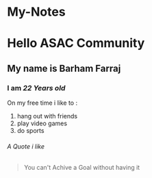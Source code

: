 # My-Notes

# Hello ASAC Community 

## My name is **Barham Farraj** 

### I am ***22 Years old*** 

On my free time i like to :
1. hang out with friends 
2. play video games
3. do  sports

###### A Quote i like 

> You can't Achive a Goal without having it 






